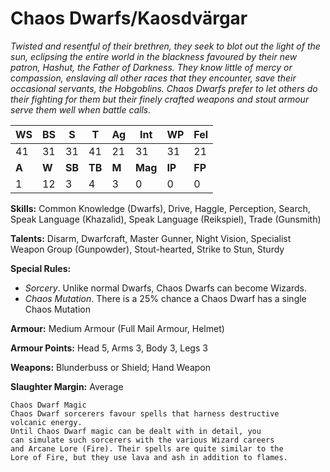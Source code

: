 # Chaos Dwarfs/Kaosdvärgar

_Twisted and resentful of their brethren, they seek to blot out the light of the sun, eclipsing the entire world in the 
blackness favoured by their new patron, Hashut, the Father of Darkness. They know little of mercy or compassion, 
enslaving all other races that they encounter, save their occasional servants, the Hobgoblins. Chaos Dwarfs prefer to 
let others do their fighting for them but their finely crafted weapons and stout armour serve them well when battle calls._

|**WS**|**BS**|**S**|**T**|**Ag**|**Int**|**WP**|**Fel**|
|--|--|-|-|--|---|--|---|
|41|31|31|41|21|31|31|21|
|**A**|**W**|**SB**|**TB**|**M**|**Mag**|**IP**|**FP**|
|1|12|3|4|3|0|0|0|

**Skills:** Common Knowledge (Dwarfs), Drive, Haggle,
Perception, Search, Speak Language (Khazalid), Speak
Language (Reikspiel), Trade (Gunsmith)

**Talents:** Disarm, Dwarfcraft, Master Gunner, Night Vision, Specialist Weapon Group (Gunpowder), Stout-hearted, 
Strike to Stun, Sturdy

**Special Rules:**
* _Sorcery_. Unlike normal Dwarfs, Chaos Dwarfs can
become Wizards.
* _Chaos Mutation_. There is a 25% chance a Chaos
Dwarf has a single Chaos Mutation

**Armour:** Medium Armour (Full Mail Armour, Helmet)

**Armour Points:** Head 5, Arms 3, Body 3, Legs 3

**Weapons:** Blunderbuss or Shield; Hand Weapon

**Slaughter Margin:** Average

```
Chaos Dwarf Magic
Chaos Dwarf sorcerers favour spells that harness destructive
volcanic energy.
Until Chaos Dwarf magic can be dealt with in detail, you
can simulate such sorcerers with the various Wizard careers
and Arcane Lore (Fire). Their spells are quite similar to the
Lore of Fire, but they use lava and ash in addition to flames.
```